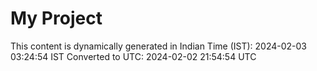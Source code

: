 # My Project

This content is dynamically generated in Indian Time (IST): 2024-02-03 03:24:54 IST
Converted to UTC: 2024-02-02 21:54:54 UTC
